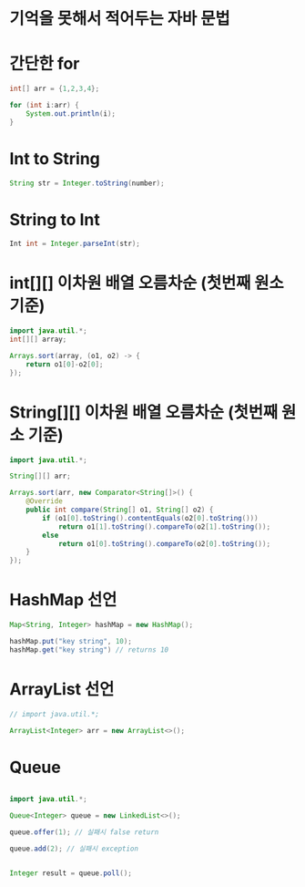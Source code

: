 # 기억을 못해서 적어두는 자바 문법

# 간단한 for

```java
int[] arr = {1,2,3,4};

for (int i:arr) {
    System.out.println(i);
}

```

# Int to String

```java
String str = Integer.toString(number);
```

# String to Int

```java
Int int = Integer.parseInt(str);
```

# int[][] 이차원 배열 오름차순 (첫번째 원소 기준)

```java
import java.util.*;
int[][] array;

Arrays.sort(array, (o1, o2) -> {
    return o1[0]-o2[0];
});
```

# String[][] 이차원 배열 오름차순 (첫번째 원소 기준)

```java
import java.util.*;

String[][] arr;

Arrays.sort(arr, new Comparator<String[]>() {
    @Override
    public int compare(String[] o1, String[] o2) {
        if (o1[0].toString().contentEquals(o2[0].toString()))
            return o1[1].toString().compareTo(o2[1].toString());
        else
            return o1[0].toString().compareTo(o2[0].toString());
    }
});
```

# HashMap 선언

```java
Map<String, Integer> hashMap = new HashMap();

hashMap.put("key string", 10);
hashMap.get("key string") // returns 10
```

# ArrayList 선언

```java
// import java.util.*;

ArrayList<Integer> arr = new ArrayList<>();
```

# Queue

```java

import java.util.*;

Queue<Integer> queue = new LinkedList<>();

queue.offer(1); // 실패시 false return

queue.add(2); // 실패시 exception


Integer result = queue.poll();
```
